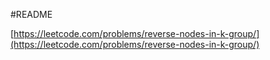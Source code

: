 #README

[https://leetcode.com/problems/reverse-nodes-in-k-group/](https://leetcode.com/problems/reverse-nodes-in-k-group/)
